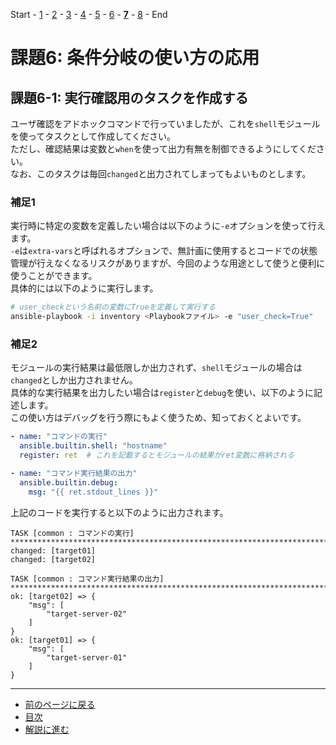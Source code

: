 Start - [1](step1.md) - [2](step2.md) - [3](step3.md) - [4](step4.md) - [5](step5.md) - [6](step6.md) - [**7**](step7.md) - [8](step8.md) - End


# 課題6: 条件分岐の使い方の応用

## 課題6-1: 実行確認用のタスクを作成する

ユーザ確認をアドホックコマンドで行っていましたが、これを`shell`モジュールを使ってタスクとして作成してください。  
ただし、確認結果は変数と`when`を使って出力有無を制御できるようにしてください。  
なお、このタスクは毎回`changed`と出力されてしまってもよいものとします。

### 補足1

実行時に特定の変数を定義したい場合は以下のように`-e`オプションを使って行えます。  
`-e`は`extra-vars`と呼ばれるオプションで、無計画に使用するとコードでの状態管理が行えなくなるリスクがありますが、今回のような用途として使うと便利に使うことができます。  
具体的には以下のように実行します。

```bash
# user_checkという名前の変数にTrueを定義して実行する
ansible-playbook -i inventory <Playbookファイル> -e "user_check=True"
```

### 補足2

モジュールの実行結果は最低限しか出力されず、`shell`モジュールの場合は`changed`としか出力されません。  
具体的な実行結果を出力したい場合は`register`と`debug`を使い、以下のように記述します。  
この使い方はデバッグを行う際にもよく使うため、知っておくとよいです。

```yaml
- name: "コマンドの実行"
  ansible.builtin.shell: "hostname"
  register: ret  # これを記載するとモジュールの結果がret変数に格納される

- name: "コマンド実行結果の出力"
  ansible.builtin.debug:
    msg: "{{ ret.stdout_lines }}"
```

上記のコードを実行すると以下のように出力されます。

```text
TASK [common : コマンドの実行] ********************************************************************************************************************************************************************************************************************************************************************************
changed: [target01]
changed: [target02]

TASK [common : コマンド実行結果の出力] ****************************************************************************************************************************************************************************************************************************************************************************
ok: [target02] => {
    "msg": [
        "target-server-02"
    ]
}
ok: [target01] => {
    "msg": [
        "target-server-01"
    ]
}
```

---

- [前のページに戻る](step6a.md)
- [目次](README.md)
- [解説に進む](step7a.md)
